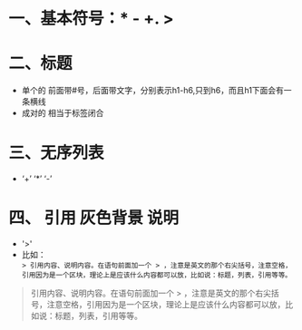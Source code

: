 # 一、基本符号：* - +. >
# 二、标题 
  + 单个的 前面带#号，后面带文字，分别表示h1-h6,只到h6，而且h1下面会有一条横线
  + 成对的 相当于标签闭合 
# 三、无序列表
  + ‘+’ ‘*’ ‘-’
# 四、  引用 灰色背景 说明
  *  '>'
  *   比如：   
  `> 引用内容、说明内容。在语句前面加一个 > ，注意是英文的那个右尖括号，注意空格，引用因为是一个区块，理论上是应该什么内容都可以放，比如说：标题，列表，引用等等。`
  > 引用内容、说明内容。在语句前面加一个 > ，注意是英文的那个右尖括号，注意空格，引用因为是一个区块，理论上是应该什么内容都可以放，比如说：标题，列表，引用等等。
